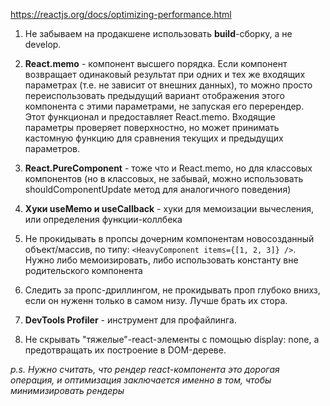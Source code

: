 https://reactjs.org/docs/optimizing-performance.html

1. Не забываем на продакшене использовать **build**-сборку, а не develop.

2. **React.memo** - компонент высшего порядка. Если компонент возвращает одинаковый результат при одних и тех же входящих параметрах (т.е. не зависит от внешних данных), то можно просто переиспользовать предыдущий вариант 
отображения этого компонента с этими параметрами, не запуская его перерендер. Этот функционал и предоставляет React.memo. Входящие параметры проверяет поверхностно, но может принимать кастомную функцию для сравнения текущих 
и предыдущих параметров.

3. **React.PureComponent** - тоже что и React.memo, но для классовых компонентов (но в классовых, не забывай, можно использовать shouldComponentUpdate метод для аналогичного поведения)

4. **Хуки useMemo и useCallback** - хуки для мемоизации вычесления, или определения функции-коллбека

5. Не прокидывать в пропсы дочерним компонентам новосозданный объект/массив, по типу: `<HeavyComponent items={[1, 2, 3]} />`. Нужно либо мемоизировать, либо использовать константу вне родительского компонента

6. Следить за пропс-дриллингом, не прокидывать проп глубоко внихз, если он нуженн только в самом низу. Лучше брать их стора.

7. **DevTools Profiler** - инструмент для профайлинга.

8. Не скрывать "тяжелые"-react-элементы с помощью display: none, а предотвращать их построение в DOM-дереве. 

_p.s. Нужно считать, что рендер react-компонента это дорогая операция, и оптимизация заключается именно в том, чтобы минимизировать рендеры_